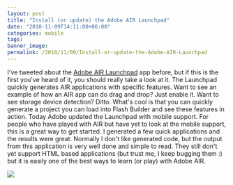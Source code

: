 ```yaml
---
layout: post
title: "Install (or update) the Adobe AIR Launchpad"
date: "2010-11-09T14:11:00+06:00"
categories: mobile 
tags: 
banner_image: 
permalink: /2010/11/09/Install-or-update-the-Adobe-AIR-Launchpad
---
```


I've tweeted about the <a href="http://labs.adobe.com/technologies/airlaunchpad/">Adobe AIR Launchpad</a> app before, but if this is the first you've heard of it, you should really take a look at it. The Launchpad quickly generates AIR applications with specific features. Want to see an example of how an AIR app can do drag and drop? Just enable it. Want to see storage device detection? Ditto. What's cool is that you can quickly generate a project you can load into Flash Builder and see these features in action. Today Adobe updated the Launchpad with mobile support. For people who have played with AIR but have yet to look at the mobile support, this is a great way to get started. I generated a few quick applications and the results were great. Normally I don't like generated code, but the output from this application is very well done and simple to read. They still don't yet support HTML based applications (but trust me, I keep bugging them :) but it is easily one of the best ways to learn (or play) with Adobe AIR.

<img src="https://static.raymondcamden.com/images/screen41.png" />